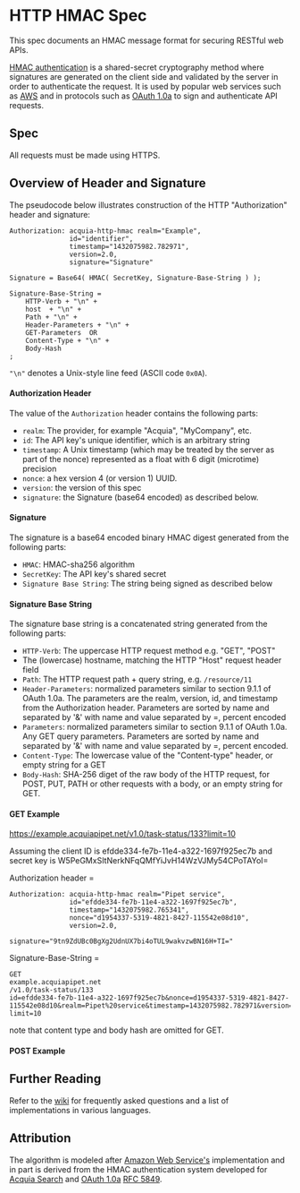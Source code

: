 # HTTP HMAC Spec

This spec documents an HMAC message format for securing RESTful web APIs.

[HMAC authentication](http://en.wikipedia.org/wiki/Hash-based_message_authentication_code)
is a shared-secret cryptography method where signatures are generated on the
client side and validated by the server in order to authenticate the request. It
is used by popular web services such as [AWS](http://docs.aws.amazon.com/AmazonS3/latest/dev/RESTAuthentication.html)
and in protocols such as [OAuth 1.0a](http://oauth.net/core/1.0a/) to sign and
authenticate API requests.

## Spec

All requests must be made using HTTPS.

## Overview of Header and Signature

The pseudocode below illustrates construction of the HTTP "Authorization" header and signature:

```
Authorization: acquia-http-hmac realm="Example",
               id="identifier",
               timestamp="1432075982.782971",
               version=2.0,
               signature="Signature"

Signature = Base64( HMAC( SecretKey, Signature-Base-String ) );

Signature-Base-String =
    HTTP-Verb + "\n" +
    host  + "\n" +
    Path + "\n" +
    Header-Parameters + "\n" +
    GET-Parameters  OR
    Content-Type + "\n" +
    Body-Hash
;
```

`"\n"` denotes a Unix-style line feed (ASCII code `0x0A`).

#### Authorization Header

The value of the `Authorization` header contains the following parts:

* `realm`: The provider, for example "Acquia", "MyCompany", etc.
* `id`: The API key's unique identifier, which is an arbitrary string
* `timestamp`: A Unix timestamp (which may be treated by the server as part of the nonce) represented as a float with 6 digit (microtime) precision
* `nonce`:  a hex version 4 (or version 1) UUID.
* `version`: the version of this spec
* `signature`: the Signature (base64 encoded) as described below.

#### Signature

The signature is a base64 encoded binary HMAC digest generated from the
following parts:

* `HMAC`: HMAC-sha256 algorithm
* `SecretKey`: The API key's shared secret
* `Signature Base String`: The string being signed as described below

#### Signature Base String

The signature base string is a concatenated string generated from the following parts:

* `HTTP-Verb`: The uppercase HTTP request method e.g. "GET", "POST"
*  The (lowercase) hostname, matching the HTTP "Host" request header field
* `Path`: The HTTP request path + query string, e.g. `/resource/11`
* `Header-Parameters`: normalized parameters similar to section 9.1.1 of OAuth 1.0a.  The parameters are the realm, version, id, and timestamp from the Authorization header. Parameters are sorted by name and separated by '&' with name and value separated by =, percent encoded
* `Parameters`: normalized parameters similar to section 9.1.1 of OAuth 1.0a.  Any GET query parameters.  Parameters are sorted by name and separated by '&' with name and value separated by =, percent encoded.
* `Content-Type`: The lowercase value of the "Content-type" header, or empty string for a GET
* `Body-Hash`: SHA-256 diget of the raw body of the HTTP request, for POST, PUT, PATH or other requests with a body, or an empty string for GET.

#### GET Example

https://example.acquiapipet.net/v1.0/task-status/133?limit=10

Assuming the client ID is efdde334-fe7b-11e4-a322-1697f925ec7b and secret key is W5PeGMxSItNerkNFqQMfYiJvH14WzVJMy54CPoTAYoI=

Authorization header =
```
Authorization: acquia-http-hmac realm="Pipet service",
               id="efdde334-fe7b-11e4-a322-1697f925ec7b",
               timestamp="1432075982.765341",
               nonce="d1954337-5319-4821-8427-115542e08d10",
               version=2.0,
               signature="9tn9ZdUBc0BgXg2UdnUX7bi4oTUL9wakvzwBN16H+TI="
```

Signature-Base-String =
```
GET
example.acquiapipet.net
/v1.0/task-status/133
id=efdde334-fe7b-11e4-a322-1697f925ec7b&nonce=d1954337-5319-4821-8427-115542e08d10&realm=Pipet%20service&timestamp=1432075982.782971&version=2.0
limit=10
```

note that content type and body hash are omitted for GET.

#### POST Example




## Further Reading

Refer to the [wiki](https://github.com/acquia/http-hmac-spec/wiki)
for frequently asked questions and a list of implementations in various languages.

## Attribution

The algorithm is modeled after [Amazon Web Service's](http://docs.aws.amazon.com/AmazonS3/latest/dev/RESTAuthentication.html)
implementation and in part is derived from the HMAC authentication system
developed for [Acquia Search](https://www.acquia.com/products-services/acquia-network/cloud-services/acquia-search) and [OAuth 1.0a](http://oauth.net/core/1.0a/) [RFC 5849](http://tools.ietf.org/html/rfc5849).
